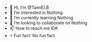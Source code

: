 - 👋 Hi, I’m @TamiELB
- 👀 I’m interested in Nothing
- 🌱 I’m currently learning Nothing
- 💞️ I’m looking to collaborate on Nothing
- 📫 How to reach me IDK
- ⚡ Fun fact: No fun fact
